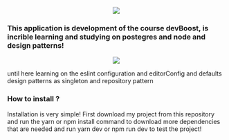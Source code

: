 <p align="center">
<img  src="https://user-images.githubusercontent.com/51785898/89909846-e4176480-dbc5-11ea-9865-2e0bd3fdc949.png"></img>
</p>
<h3>This application is development of the course devBoost, is incrible learning and studying on postegres and node and design patterns!</h3>
<p align="center">
 <img src="https://user-images.githubusercontent.com/51785898/89910467-a961fc00-dbc6-11ea-9a7b-a29ce197ca3f.png"/>
</p>
<p>until here learning on the eslint configuration and editorConfig and defaults design patterns as singleton and repository pattern</p>
<h3>How to install ?</h3>
<p> Installation is very simple! First download my project from this repository and run the yarn or npm install command to download more dependencies that are needed and run yarn dev or npm run dev to test the project!</p>
